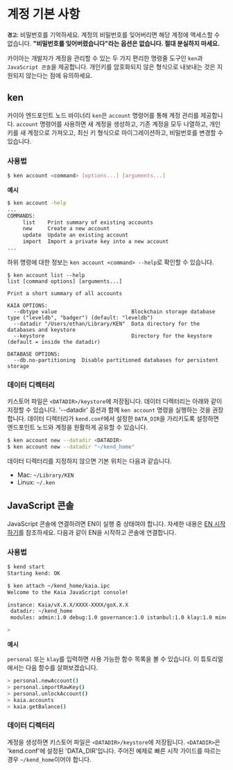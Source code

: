 # 계정 기본 사항

**`경고`**: 비밀번호를 기억하세요. 계정의 비밀번호를 잊어버리면 해당 계정에 액세스할 수 없습니다. **"비밀번호를 잊어버렸습니다"라는 옵션은 없습니다. 절대 분실하지 마세요.**

카이아는 개발자가 계정을 관리할 수 있는 두 가지 편리한 명령줄 도구인 `ken`과 `JavaScript 콘솔`을 제공합니다. 개인키를 암호화되지 않은 형식으로 내보내는 것은 지원되지 않는다는 점에 유의하세요.

## ken <a id="ken"></a>

카이아 엔드포인트 노드 바이너리 `ken`은 `account` 명령어를 통해 계정 관리를 제공합니다. `account` 명령어를 사용하면 새 계정을 생성하고, 기존 계정을 모두 나열하고, 개인키를 새 계정으로 가져오고, 최신 키 형식으로 마이그레이션하고, 비밀번호를 변경할 수 있습니다.

### 사용법 <a id="usage"></a>

```bash
$ ken account <command> [options...] [arguments...]
```

**예시**

```bash
$ ken account -help
...
COMMANDS:
     list    Print summary of existing accounts
     new     Create a new account
     update  Update an existing account
     import  Import a private key into a new account
...
```

하위 명령에 대한 정보는 `ken account <command> --help`로 확인할 수 있습니다.

```text
$ ken account list --help
list [command options] [arguments...]

Print a short summary of all accounts

KAIA OPTIONS:
  --dbtype value                        Blockchain storage database type ("leveldb", "badger") (default: "leveldb")
  --datadir "/Users/ethan/Library/KEN"  Data directory for the databases and keystore
  --keystore                            Directory for the keystore (default = inside the datadir)

DATABASE OPTIONS:
  --db.no-partitioning  Disable partitioned databases for persistent storage
```

### 데이터 디렉터리 <a id="data-directory"></a>

키스토어 파일은 `<DATADIR>/keystore`에 저장됩니다. 데이터 디렉터리는 아래와 같이 지정할 수 있습니다. '--datadir' 옵션과 함께 `ken account` 명령을 실행하는 것을 권장합니다. 데이터 디렉터리가 `kend.conf`에서 설정한 `DATA_DIR`을 가리키도록 설정하면 엔드포인트 노드와 계정을 원활하게 공유할 수 있습니다.

```bash
$ ken account new --datadir <DATADIR>
$ ken account new --datadir "~/kend_home"
```

데이터 디렉터리를 지정하지 않으면 기본 위치는 다음과 같습니다.

- Mac: `~/Library/KEN`
- Linux: `~/.ken`

## JavaScript 콘솔 <a id="javascript-console"></a>

JavaScript 콘솔에 연결하려면 EN이 실행 중 상태여야 합니다. 자세한 내용은 [EN 시작하기](../../smart-contracts/deploy/ken.md)를 참조하세요. 다음과 같이 EN을 시작하고 콘솔에 연결합니다.

### 사용법 <a id="usage"></a>

```bash
$ kend start
Starting kend: OK

$ ken attach ~/kend_home/kaia.ipc
Welcome to the Kaia JavaScript console!

instance: Kaia/vX.X.X/XXXX-XXXX/goX.X.X
 datadir: ~/kend_home
 modules: admin:1.0 debug:1.0 governance:1.0 istanbul:1.0 klay:1.0 miner:1.0 net:1.0 personal:1.0 rpc:1.0 txpool:1.0

>
```

**예시**

`personal` 또는 `klay`를 입력하면 사용 가능한 함수 목록을 볼 수 있습니다. 이 튜토리얼에서는 다음 함수를 살펴보겠습니다.

```bash
> personal.newAccount()
> personal.importRawKey()
> personal.unlockAccount()
> kaia.accounts
> kaia.getBalance()
```

### 데이터 디렉터리 <a id="data-directory"></a>

계정을 생성하면 키스토어 파일은 `<DATADIR>/keystore`에 저장됩니다. `<DATADIR>`은 'kend.conf'에 설정된 'DATA_DIR'입니다. 주어진 예제로 빠른 시작 가이드를 따르는 경우 `~/kend_home`이어야 합니다.
